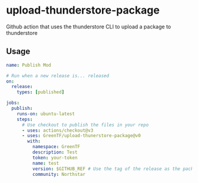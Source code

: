# upload-thunderstore-package
Github action that uses the thunderstore CLI to upload a package to thunderstore

## Usage 

```yml
name: Publish Mod

# Run when a new release is... released
on: 
  release:
    types: [published]

jobs:
  publish:
    runs-on: ubuntu-latest
    steps:
      # Use checkout to publish the files in your repo
      - uses: actions/checkout@v3
      - uses: GreenTF/upload-thunerstore-package@v0
        with:
          namespace: GreenTF
          description: Test
          token: your-token
          name: test
          version: $GITHUB_REF # Use the tag of the release as the package version
          community: Northstar
```
